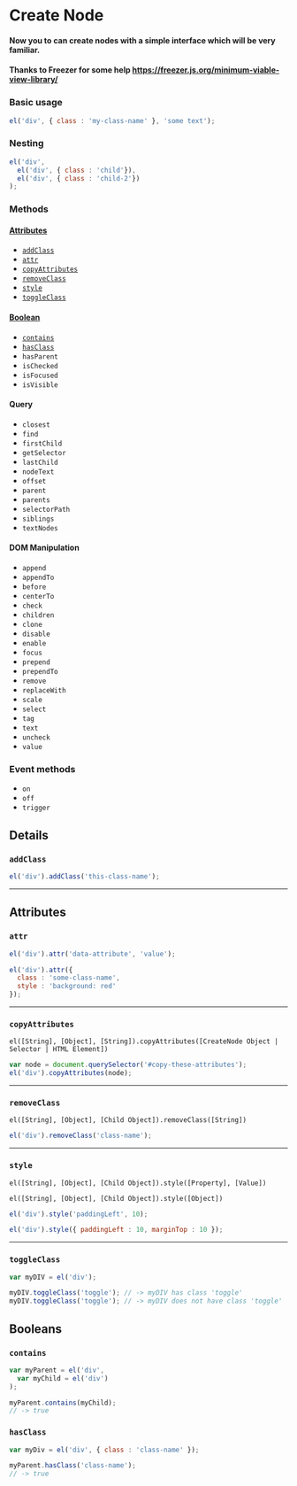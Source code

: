 # Create Node
#### Now you to can create nodes with a simple interface which will be very familiar.

#### Thanks to Freezer for some help https://freezer.js.org/minimum-viable-view-library/

### Basic usage
```javascript
el('div', { class : 'my-class-name' }, 'some text');
```

### Nesting
```javascript
el('div',
  el('div', { class : 'child'}),
  el('div', { class : 'child-2'})
);
```

### Methods

#### [Attributes](#attributes-1)
- [`addClass`](#addclass)
- [`attr`](#attr)
- [`copyAttributes`](#copyattributes)
- [`removeClass`](#removeclass)
- [`style`](#style)
- [`toggleClass`](#toggleclass)

#### [Boolean](#boolean-1)
- [`contains`](#contains)
- [`hasClass`](#hasclass)
- `hasParent`
- `isChecked`
- `isFocused`
- `isVisible`

#### Query
- `closest`
- `find`
- `firstChild`
- `getSelector`
- `lastChild`
- `nodeText`
- `offset`
- `parent`
- `parents`
- `selectorPath`
- `siblings`
- `textNodes`

#### DOM Manipulation
- `append`
- `appendTo`
- `before`
- `centerTo`
- `check`
- `children`
- `clone`
- `disable`
- `enable`
- `focus`
- `prepend`
- `prependTo`
- `remove`
- `replaceWith`
- `scale`
- `select`
- `tag`
- `text`
- `uncheck`
- `value`

### Event methods
- `on`
- `off`
- `trigger`

## Details

### `addClass`

```javascript
el('div').addClass('this-class-name');
```

---------------------------------------
## Attributes

### `attr`

```javascript
el('div').attr('data-attribute', 'value');
```

```javascript
el('div').attr({
  class : 'some-class-name',
  style : 'background: red'
});
```

---------------------------------------

### `copyAttributes`

`el([String], [Object], [String]).copyAttributes([CreateNode Object | Selector | HTML Element])`

```javascript
var node = document.querySelector('#copy-these-attributes');
el('div').copyAttributes(node);
```

---------------------------------------

### `removeClass`

`el([String], [Object], [Child Object]).removeClass([String])`

```javascript
el('div').removeClass('class-name');
```

---------------------------------------

### `style`

`el([String], [Object], [Child Object]).style([Property], [Value])`

`el([String], [Object], [Child Object]).style([Object])`

```javascript
el('div').style('paddingLeft', 10);
```

```javascript
el('div').style({ paddingLeft : 10, marginTop : 10 });
```

---------------------------------------

### `toggleClass`

```javascript
var myDIV = el('div');

myDIV.toggleClass('toggle'); // -> myDIV has class 'toggle'
myDIV.toggleClass('toggle'); // -> myDIV does not have class 'toggle'
```
## Booleans

### `contains`

```javascript
var myParent = el('div',
  var myChild = el('div')
);

myParent.contains(myChild);
// -> true
```

### `hasClass`

```javascript
var myDiv = el('div', { class : 'class-name' });

myParent.hasClass('class-name');
// -> true
```
